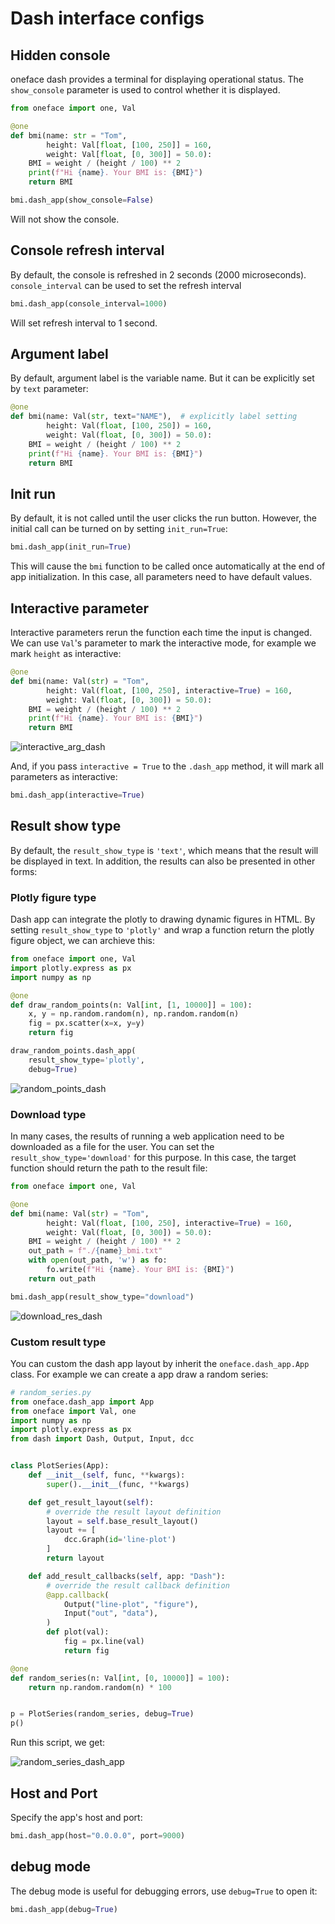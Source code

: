 # Dash interface configs

## Hidden console

oneface dash provides a terminal for displaying operational status.
The `show_console` parameter is used to control whether it is displayed.

```Python
from oneface import one, Val

@one
def bmi(name: str = "Tom",
        height: Val[float, [100, 250]] = 160,
        weight: Val[float, [0, 300]] = 50.0):
    BMI = weight / (height / 100) ** 2
    print(f"Hi {name}. Your BMI is: {BMI}")
    return BMI

bmi.dash_app(show_console=False)
```

Will not show the console.

## Console refresh interval

By default, the console is refreshed in 2 seconds (2000 microseconds).
`console_interval` can be used to set the refresh interval

```Python
bmi.dash_app(console_interval=1000)
```

Will set refresh interval to 1 second.

## Argument label

By default, argument label is the variable name. But it can be explicitly set by `text` parameter:

```Python
@one
def bmi(name: Val(str, text="NAME"),  # explicitly label setting
        height: Val(float, [100, 250]) = 160,
        weight: Val(float, [0, 300]) = 50.0):
    BMI = weight / (height / 100) ** 2
    print(f"Hi {name}. Your BMI is: {BMI}")
    return BMI
```

## Init run

By default, it is not called until the user clicks the run button.
However, the initial call can be turned on by setting `init_run=True`:

```Python
bmi.dash_app(init_run=True)
```

This will cause the `bmi` function to be called once automatically at the end of app initialization.
In this case, all parameters need to have default values.

## Interactive parameter

Interactive parameters rerun the function each time the input is changed.
We can use `Val`'s parameter to mark the interactive mode, for example we mark `height` as interactive:

```Python
@one
def bmi(name: Val(str) = "Tom",
        height: Val(float, [100, 250], interactive=True) = 160,
        weight: Val(float, [0, 300]) = 50.0):
    BMI = weight / (height / 100) ** 2
    print(f"Hi {name}. Your BMI is: {BMI}")
    return BMI
```

![interactive_arg_dash](./imgs/interactive_arg_dash.gif)

And, if you pass `interactive = True` to the `.dash_app` method, it will mark all parameters as interactive:

```Python
bmi.dash_app(interactive=True)
```

## Result show type

By default, the `result_show_type` is `'text'`, which means that the result will be displayed in text.
In addition, the results can also be presented in other forms:


### Plotly figure type

Dash app can integrate the plotly to drawing dynamic figures in HTML.
By setting `result_show_type` to `'plotly'` and wrap a function return the plotly figure object,
we can archieve this:

```Python
from oneface import one, Val
import plotly.express as px
import numpy as np

@one
def draw_random_points(n: Val[int, [1, 10000]] = 100):
    x, y = np.random.random(n), np.random.random(n)
    fig = px.scatter(x=x, y=y)
    return fig

draw_random_points.dash_app(
    result_show_type='plotly',
    debug=True)
```

![random_points_dash](./imgs/random_points_dash_app.gif)

### Download type

In many cases, the results of running a web application need to be downloaded as a file for the user.
You can set the `result_show_type='download'` for this purpose.
In this case, the target function should return the path to the result file:

```Python
from oneface import one, Val

@one
def bmi(name: Val(str) = "Tom",
        height: Val(float, [100, 250], interactive=True) = 160,
        weight: Val(float, [0, 300]) = 50.0):
    BMI = weight / (height / 100) ** 2
    out_path = f"./{name}_bmi.txt"
    with open(out_path, 'w') as fo:
        fo.write(f"Hi {name}. Your BMI is: {BMI}")
    return out_path

bmi.dash_app(result_show_type="download")
```

![download_res_dash](./imgs/download_res_dash.gif)


### Custom result type

You can custom the dash app layout by inherit the `oneface.dash_app.App` class.
For example we can create a app draw a random series:

```Python
# random_series.py
from oneface.dash_app import App
from oneface import Val, one
import numpy as np
import plotly.express as px
from dash import Dash, Output, Input, dcc


class PlotSeries(App):
    def __init__(self, func, **kwargs):
        super().__init__(func, **kwargs)

    def get_result_layout(self):
        # override the result layout definition
        layout = self.base_result_layout()
        layout += [
            dcc.Graph(id='line-plot')
        ]
        return layout

    def add_result_callbacks(self, app: "Dash"):
        # override the result callback definition
        @app.callback(
            Output("line-plot", "figure"),
            Input("out", "data"),
        )
        def plot(val):
            fig = px.line(val)
            return fig

@one
def random_series(n: Val[int, [0, 10000]] = 100):
    return np.random.random(n) * 100


p = PlotSeries(random_series, debug=True)
p()
```

Run this script, we get:

![random_series_dash_app](./imgs/random_series_dash_app.gif)

## Host and Port

Specify the app's host and port:

```Python
bmi.dash_app(host="0.0.0.0", port=9000)
```

## debug mode

The debug mode is useful for debugging errors, use `debug=True` to open it:

```Python
bmi.dash_app(debug=True)
```
